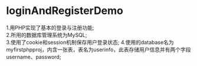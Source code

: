 # loginAndRegisterDemo
1.用PHP实现了基本的登录与注册功能;  
2.所用的数据库管理系统为MySQL;  
3.使用了cookie和session机制保存用户登录状态;
4.使用的database名为myfirstphpproj，内含一张表，表名为userinfo，此表存储用户信息并有两个字段username、password;
